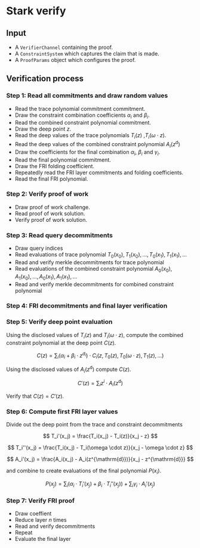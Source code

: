 # Stark verify

## Input

* A `VerifierChannel` containing the proof.
* A `ConstraintSystem` which captures the claim that is made.
* A `ProofParams` object which configures the proof.

## Verification process

### Step 1: Read all commitments and draw random values

* Read the trace polynomial commitment commitment.
* Draw the constraint combination coefficients $\alpha_i$ and $\beta_i$.
* Read the combined constraint polynomial commitment.
* Draw the deep point $z$.
* Read the deep values of the trace polynomials $T_i(z)$ ,$T_i(\omega \cdot z)$.
* Read the deep values of the combined constraint polynomial $A_i(z^\mathrm{d})$
* Draw the coefficients for the final combination $\alpha_i$, $\beta_i$ and $\gamma_i$.
* Read the final polynomial commitment.
* Draw the FRI folding coefficient.
* Repeatedly read the FRI layer commitments and folding coefficients.
* Read the final FRI polynomial.

### Step 2: Verify proof of work

* Draw proof of work challenge.
* Read proof of work solution.
* Verify proof of work solution.

### Step 3: Read query decommitments

* Draw query indices
* Read evaluations of trace polynomial
  $T_0(x_0), T_1(x_0), \dots, T_0(x_1), T_1(x_1), \dots$
* Read and verify merkle decommitments for trace polynomial
* Read evaluations of the combined constraint polynomial
  $A_0(x_0), A_1(x_0), \dots, A_0(x_1), A_1(x_1), \dots$
* Read and verify merkle decommitments for combined constraint polynomial

### Step 4: FRI decommitments and final layer verification

<!-- TODO -->

### Step 5: Verify deep point evaluation

Using the disclosed values of $T_i(z)$ and $T_i(\omega \cdot z)$, compute the combined constraint polynomial at the deep point $C(z)$.

$$
C(z) = \sum_i (\alpha_i + \beta_i \cdot z^{d_i}) \cdot C_i(z, T_0(z), T_0(\omega \cdot z), T_1(z), \dots)
$$

Using the disclosed values of $A_i(z^{\mathrm{d}})$ compute $C(z)$.

$$
C'(z) = \sum_i z^i \cdot A_i(z^{\mathrm{d}})
$$

Verify that $C(z) = C'(z)$.

### Step 6: Compute first FRI layer values

Divide out the deep point from the trace and constraint decommitments

$$
T_i'(x_j) = \frac{T_i(x_j) - T_i(z)}{x_j - z}
$$

$$
T_i''(x_j) = \frac{T_i(x_j) - T_i(\omega \cdot z)}{x_j - \omega \cdot z}
$$

$$
A_i'(x_j) = \frac{A_i(x_j) - A_i(z^{\mathrm{d}})}{x_j - z^{\mathrm{d}}}
$$

and combine to create evaluations of the final polynomial $P(x_i)$.

$$
P(x_j) = \sum_i \left(\alpha_i \cdot T_i'(x_j) + \beta_i \cdot T_i''(x_j) \right) + \sum_i \gamma_i \cdot A_i'(x_j)
$$

### Step 7: Verify FRI proof

* Draw coeffient
* Reduce layer $n$ times
* Read and verify decommitments
* Repeat
* Evaluate the final layer

<!-- TODO: ellaborate FRI verification -->

